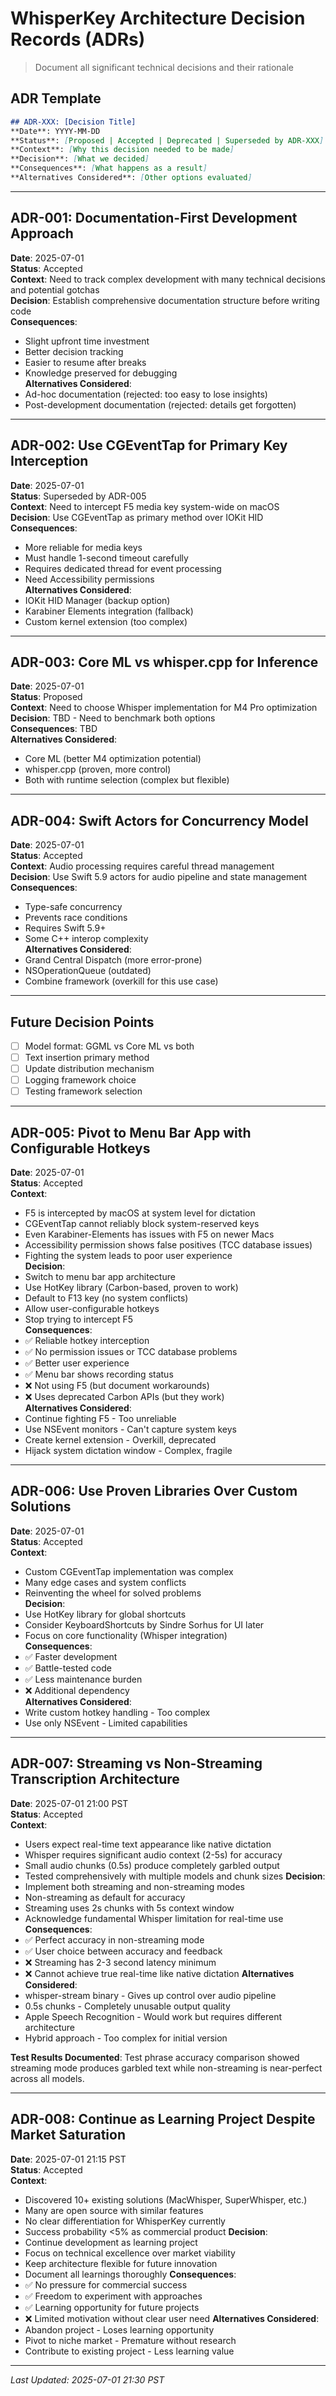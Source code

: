 # WhisperKey Architecture Decision Records (ADRs)

> Document all significant technical decisions and their rationale

## ADR Template

```markdown
## ADR-XXX: [Decision Title]
**Date**: YYYY-MM-DD  
**Status**: [Proposed | Accepted | Deprecated | Superseded by ADR-XXX]  
**Context**: [Why this decision needed to be made]  
**Decision**: [What we decided]  
**Consequences**: [What happens as a result]  
**Alternatives Considered**: [Other options evaluated]
```

---

## ADR-001: Documentation-First Development Approach

**Date**: 2025-07-01  
**Status**: Accepted  
**Context**: Need to track complex development with many technical decisions and potential gotchas  
**Decision**: Establish comprehensive documentation structure before writing code  
**Consequences**: 
- Slight upfront time investment
- Better decision tracking
- Easier to resume after breaks
- Knowledge preserved for debugging  
**Alternatives Considered**: 
- Ad-hoc documentation (rejected: too easy to lose insights)
- Post-development documentation (rejected: details get forgotten)

---

## ADR-002: Use CGEventTap for Primary Key Interception

**Date**: 2025-07-01  
**Status**: Superseded by ADR-005  
**Context**: Need to intercept F5 media key system-wide on macOS  
**Decision**: Use CGEventTap as primary method over IOKit HID  
**Consequences**: 
- More reliable for media keys
- Must handle 1-second timeout carefully
- Requires dedicated thread for event processing
- Need Accessibility permissions  
**Alternatives Considered**: 
- IOKit HID Manager (backup option)
- Karabiner Elements integration (fallback)
- Custom kernel extension (too complex)

---

## ADR-003: Core ML vs whisper.cpp for Inference

**Date**: 2025-07-01  
**Status**: Proposed  
**Context**: Need to choose Whisper implementation for M4 Pro optimization  
**Decision**: TBD - Need to benchmark both options  
**Consequences**: TBD  
**Alternatives Considered**: 
- Core ML (better M4 optimization potential)
- whisper.cpp (proven, more control)
- Both with runtime selection (complex but flexible)

---

## ADR-004: Swift Actors for Concurrency Model

**Date**: 2025-07-01  
**Status**: Accepted  
**Context**: Audio processing requires careful thread management  
**Decision**: Use Swift 5.9 actors for audio pipeline and state management  
**Consequences**: 
- Type-safe concurrency
- Prevents race conditions
- Requires Swift 5.9+
- Some C++ interop complexity  
**Alternatives Considered**: 
- Grand Central Dispatch (more error-prone)
- NSOperationQueue (outdated)
- Combine framework (overkill for this use case)

---

## Future Decision Points

- [ ] Model format: GGML vs Core ML vs both
- [ ] Text insertion primary method
- [ ] Update distribution mechanism
- [ ] Logging framework choice
- [ ] Testing framework selection

---

## ADR-005: Pivot to Menu Bar App with Configurable Hotkeys

**Date**: 2025-07-01  
**Status**: Accepted  
**Context**: 
- F5 is intercepted by macOS at system level for dictation
- CGEventTap cannot reliably block system-reserved keys  
- Even Karabiner-Elements has issues with F5 on newer Macs
- Accessibility permission shows false positives (TCC database issues)
- Fighting the system leads to poor user experience  
**Decision**: 
- Switch to menu bar app architecture
- Use HotKey library (Carbon-based, proven to work)
- Default to F13 key (no system conflicts)
- Allow user-configurable hotkeys
- Stop trying to intercept F5  
**Consequences**: 
- ✅ Reliable hotkey interception
- ✅ No permission issues or TCC database problems
- ✅ Better user experience
- ✅ Menu bar shows recording status
- ❌ Not using F5 (but document workarounds)
- ❌ Uses deprecated Carbon APIs (but they work)  
**Alternatives Considered**: 
- Continue fighting F5 - Too unreliable
- Use NSEvent monitors - Can't capture system keys
- Create kernel extension - Overkill, deprecated
- Hijack system dictation window - Complex, fragile

---

## ADR-006: Use Proven Libraries Over Custom Solutions

**Date**: 2025-07-01  
**Status**: Accepted  
**Context**:
- Custom CGEventTap implementation was complex
- Many edge cases and system conflicts
- Reinventing the wheel for solved problems  
**Decision**:
- Use HotKey library for global shortcuts
- Consider KeyboardShortcuts by Sindre Sorhus for UI later
- Focus on core functionality (Whisper integration)  
**Consequences**:
- ✅ Faster development
- ✅ Battle-tested code
- ✅ Less maintenance burden
- ❌ Additional dependency  
**Alternatives Considered**:
- Write custom hotkey handling - Too complex
- Use only NSEvent - Limited capabilities

---

## ADR-007: Streaming vs Non-Streaming Transcription Architecture

**Date**: 2025-07-01 21:00 PST  
**Status**: Accepted  
**Context**: 
- Users expect real-time text appearance like native dictation
- Whisper requires significant audio context (2-5s) for accuracy
- Small audio chunks (0.5s) produce completely garbled output
- Tested comprehensively with multiple models and chunk sizes
**Decision**: 
- Implement both streaming and non-streaming modes
- Non-streaming as default for accuracy
- Streaming uses 2s chunks with 5s context window
- Acknowledge fundamental Whisper limitation for real-time use
**Consequences**: 
- ✅ Perfect accuracy in non-streaming mode
- ✅ User choice between accuracy and feedback
- ❌ Streaming has 2-3 second latency minimum
- ❌ Cannot achieve true real-time like native dictation
**Alternatives Considered**: 
- whisper-stream binary - Gives up control over audio pipeline
- 0.5s chunks - Completely unusable output quality
- Apple Speech Recognition - Would work but requires different architecture
- Hybrid approach - Too complex for initial version

**Test Results Documented**:
Test phrase accuracy comparison showed streaming mode produces garbled text while non-streaming is near-perfect across all models.

---

## ADR-008: Continue as Learning Project Despite Market Saturation

**Date**: 2025-07-01 21:15 PST  
**Status**: Accepted  
**Context**:
- Discovered 10+ existing solutions (MacWhisper, SuperWhisper, etc.)
- Many are open source with similar features
- No clear differentiation for WhisperKey currently
- Success probability <5% as commercial product
**Decision**:
- Continue development as learning project
- Focus on technical excellence over market viability
- Keep architecture flexible for future innovation
- Document all learnings thoroughly
**Consequences**:
- ✅ No pressure for commercial success
- ✅ Freedom to experiment with approaches
- ✅ Learning opportunity for future projects
- ❌ Limited motivation without clear user need
**Alternatives Considered**:
- Abandon project - Loses learning opportunity
- Pivot to niche market - Premature without research
- Contribute to existing project - Less learning value

---
*Last Updated: 2025-07-01 21:30 PST*